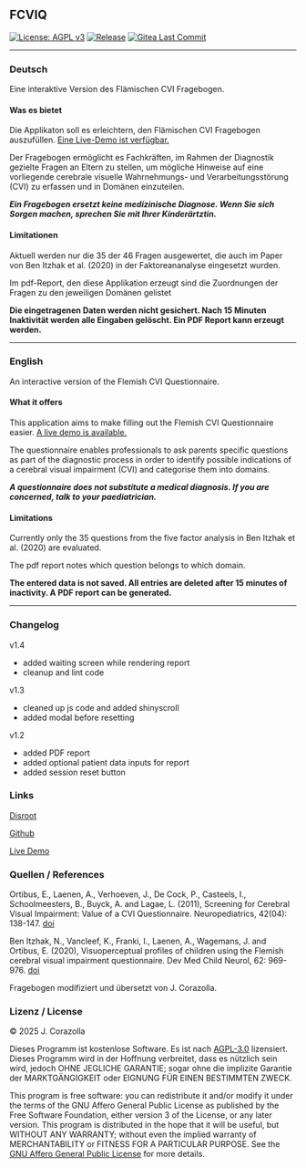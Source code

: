 ## FCVIQ

[![License: AGPL v3](https://img.shields.io/badge/License-AGPL_v3-blue.svg)](https://www.gnu.org/licenses/agpl-3.0) [![Release](https://img.shields.io/gitea/v/release/juicinate/fcviq?gitea_url=https%3A%2F%2Fgit.disroot.org)](https://git.disroot.org/juicinate/fcviq) [![Gitea Last Commit](https://img.shields.io/gitea/last-commit/juicinate/fcviq?gitea_url=https%3A%2F%2Fgit.disroot.org)](https://git.disroot.org/juicinate/fcviq)

----

### Deutsch

Eine interaktive Version des Flämischen CVI Fragebogen.

#### Was es bietet

Die Applikaton soll es erleichtern, den Flämischen CVI Fragebogen auszufüllen. [Eine Live-Demo ist verfügbar.](https://juicinate.shinyapps.io/fcviq)

Der Fragebogen ermöglicht es Fachkräften, im Rahmen der Diagnostik gezielte Fragen an Eltern zu stellen, um mögliche Hinweise auf eine vorliegende cerebrale visuelle Wahrnehmungs- und Verarbeitungsstörung (CVI) zu erfassen und in Domänen einzuteilen. 

***Ein Fragebogen ersetzt keine medizinische Diagnose. Wenn Sie sich Sorgen machen, sprechen Sie mit Ihrer Kinderärtztin.***

#### Limitationen

Aktuell werden nur die 35 der 46 Fragen ausgewertet, die auch im Paper von Ben Itzhak et al. (2020) in der Faktoreananalyse eingesetzt wurden.

Im pdf-Report, den diese Applikation erzeugt sind die Zuordnungen der Fragen zu den jeweiligen Domänen gelistet

**Die eingetragenen Daten werden nicht gesichert. Nach 15 Minuten Inaktivität werden alle Eingaben gelöscht. Ein PDF Report kann erzeugt werden.**

----

### English

An interactive version of the Flemish CVI Questionnaire.

#### What it offers

This application aims to make filling out the Flemish CVI Questionnaire easier. [A live demo is available.](https://juicinate.shinyapps.io/fcviq)

The questionnaire enables professionals to ask parents specific questions as part of the diagnostic process in order to identify possible indications of a cerebral visual impairment (CVI) and categorise them into domains. 

***A questionnaire does not substitute a medical diagnosis. If you are concerned, talk to your paediatrician.***

#### Limitations

Currently only the 35 questions from the five factor analysis in Ben Itzhak et al. (2020) are evaluated.

The pdf report notes which question belongs to which domain.

**The entered data is not saved. All entries are deleted after 15 minutes of inactivity. A PDF report can be generated.**

----

### Changelog

v1.4

- added waiting screen while rendering report
- cleanup and lint code

v1.3

- cleaned up js code and added shinyscroll
- added modal before resetting

v1.2

- added PDF report
- added optional patient data inputs for report
- added session reset button

### Links

[Disroot](https://git.disroot.org/juicinate/fcviq)

[Github](https://github.com/juicinate/fcviq)

[Live Demo](https://juicinate.shinyapps.io/fcviq)

### Quellen / References

Ortibus, E., Laenen, A., Verhoeven, J., De Cock, P., Casteels, I., Schoolmeesters, B., Buyck, A. and Lagae, L. (2011), Screening for Cerebral Visual Impairment: Value of a CVI Questionnaire. Neuropediatrics, 42(04): 138-147. [doi](https://doi.org/10.1055/s-0031-1285908)

Ben Itzhak, N., Vancleef, K., Franki, I., Laenen, A., Wagemans, J. and Ortibus, E. (2020), Visuoperceptual profiles of children using the Flemish cerebral visual impairment questionnaire. Dev Med Child Neurol, 62: 969-976. [doi](https://doi.org/10.1111/dmcn.14448)

Fragebogen modifiziert und übersetzt von J. Corazolla.

### Lizenz / License

&copy; 2025 J. Corazolla

Dieses Programm ist kostenlose Software. Es ist nach [AGPL-3.0](https://www.gnu.org/licenses/agpl-3.0.html) lizensiert. Dieses Programm wird in der Hoffnung verbreitet, dass es nützlich sein wird, jedoch OHNE JEGLICHE GARANTIE; sogar ohne die implizite Garantie der MARKTGÄNGIGKEIT oder EIGNUNG FÜR EINEN BESTIMMTEN ZWECK. 

This program is free software: you can redistribute it and/or modify it under the terms of the GNU Affero General Public License as published by the Free Software Foundation, either version 3 of the License, or any later version. This program is distributed in the hope that it will be useful, but WITHOUT ANY WARRANTY; without even the implied warranty of MERCHANTABILITY or FITNESS FOR A PARTICULAR PURPOSE. See the [GNU Affero General Public License](https://www.gnu.org/licenses/agpl-3.0.html) for more details. 
